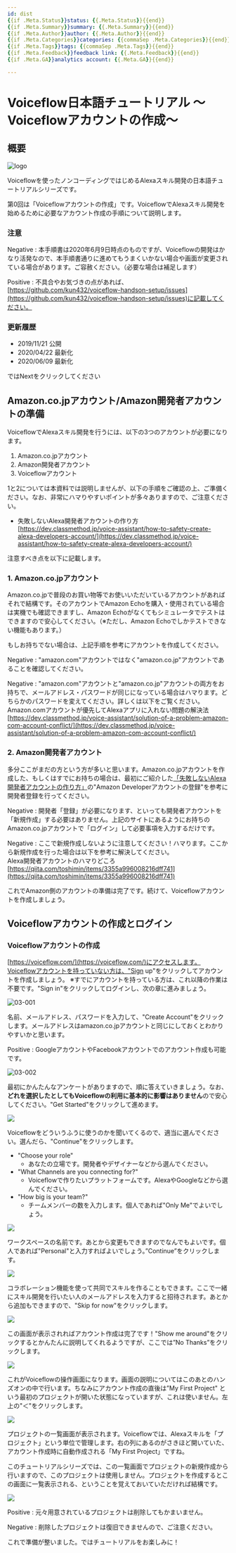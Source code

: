 ```yaml
---
id: dist
{{if .Meta.Status}}status: {{.Meta.Status}}{{end}}
{{if .Meta.Summary}}summary: {{.Meta.Summary}}{{end}}
{{if .Meta.Author}}author: {{.Meta.Author}}{{end}}
{{if .Meta.Categories}}categories: {{commaSep .Meta.Categories}}{{end}}
{{if .Meta.Tags}}tags: {{commaSep .Meta.Tags}}{{end}}
{{if .Meta.Feedback}}feedback link: {{.Meta.Feedback}}{{end}}
{{if .Meta.GA}}analytics account: {{.Meta.GA}}{{end}}

---
```

# Voiceflow日本語チュートリアル 〜Voiceflowアカウントの作成〜

## 概要

![logo](images/tutorial-0.jpg)

Voiceflowを使ったノンコーディングではじめるAlexaスキル開発の日本語チュートリアルシリーズです。

第0回は「Voiceflowアカウントの作成」です。VoiceflowでAlexaスキル開発を始めるために必要なアカウント作成の手順について説明します。

### 注意

Negative
: 本手順書は2020年6月9日時点のものですが、Voiceflowの開発はかなり活発なので、本手順書通りに進めてもうまくいかない場合や画面が変更されている場合があります。ご容赦ください。（必要な場合は補足します）

Positive
: 不具合やお気づきの点があれば、[https://github.com/kun432/voiceflow-handson-setup/issues](https://github.com/kun432/voiceflow-handson-setup/issues)に記載してください。

### 更新履歴

- 2019/11/21    公開
- 2020/04/22   最新化
- 2020/06/09   最新化

ではNextをクリックしてください

## Amazon.co.jpアカウント/Amazon開発者アカウントの準備

VoiceflowでAlexaスキル開発を行うには、以下の3つのアカウントが必要になります。

1. Amazon.co.jpアカウント
2. Amazon開発者アカウント
3. Voiceflowアカウント

1と2については本資料では説明しませんが、以下の手順をご確認の上、ご準備ください。なお、非常にハマりやすいポイントが多々ありますので、ご注意ください。

- 失敗しないAlexa開発者アカウントの作り方
[https://dev.classmethod.jp/voice-assistant/how-to-safety-create-alexa-developers-account/](https://dev.classmethod.jp/voice-assistant/how-to-safety-create-alexa-developers-account/)

注意すべき点を以下に記載します。

### 1. Amazon.co.jpアカウント

Amazon.co.jpで普段のお買い物等でお使いいただいているアカウントがあればそれで結構です。そのアカウントでAmazon Echoを購入・使用されている場合は実機でも確認できますし、Amazon Echoがなくてもシミュレータでテストはできますので安心してください。（※ただし、Amazon Echoでしかテストできない機能もあります。）

もしお持ちでない場合は、上記手順を参考にアカウントを作成してください。

Negative
: "amazon.com"アカウントではなく"amazon.co.jp"アカウントであることを確認してください。

Negative
: "amazon.com"アカウントと"amazon.co.jp"アカウントの両方をお持ちで、メールアドレス・パスワードが同じになっている場合はハマります。どちらかのパスワードを変えてください。詳しくは以下をご覧ください。<br/>
Amazon.comアカウントが優先してAlexaアプリに入れない問題の解決法
[https://dev.classmethod.jp/voice-assistant/solution-of-a-problem-amazon-com-account-conflict/](https://dev.classmethod.jp/voice-assistant/solution-of-a-problem-amazon-com-account-conflict/)

### 2. Amazon開発者アカウント

多分ここがまだの方という方が多いと思います。Amazon.co.jpアカウントを作成した、もしくはすでにお持ちの場合は、最初にご紹介した[「失敗しないAlexa開発者アカウントの作り方」](https://dev.classmethod.jp/voice-assistant/how-to-safety-create-alexa-developers-account/)の"Amazon Developerアカウントの登録"を参考に開発者登録を行ってください。

Negative
: 開発者「登録」が必要になります、といっても開発者アカウントを「新規作成」する必要はありません。上記のサイトにあるようにお持ちのAmazon.co.jpアカウントで「ログイン」して必要事項を入力するだけです。

Negative
: ここで新規作成しないように注意してください！ハマります。ここから新規作成を行った場合は以下を参考に解決してください。<br/>
Alexa開発者アカウントのハマりどころ
[https://qiita.com/toshimin/items/3355a996008216dff741](https://qiita.com/toshimin/items/3355a996008216dff741)

これでAmazon側のアカウントの準備は完了です。続けて、Voiceflowアカウントを作成しましょう。

## Voiceflowアカウントの作成とログイン

### Voiceflowアカウントの作成

[https://voiceflow.com/](https://voiceflow.com/)にアクセスします。Voiceflowアカウントを持っていない方は、"Sign up"をクリックしてアカウントを作成しましょう。
※すでにアカウントを持っている方は、これ以降の作業は不要です。"Sign in"をクリックしてログインし、次の章に進みましょう。

![03-001](images/setup03-001.jpg)

名前、メールアドレス、パスワードを入力して、"Create Account"をクリックします。メールアドレスはamazon.co.jpアカウントと同じにしておくとわかりやすいかと思います。

Positive
: GoogleアカウントやFacebookアカウントでのアカウント作成も可能です。

![03-002](images/setup03-002.png)

最初にかんたんなアンケートがありますので、順に答えていきましょう。なお、**どれを選択したとしてもVoiceflowの利用に基本的に影響はありません**ので安心してください。"Get Started"をクリックして進めます。

![](images/s4-003.png)

Voiceflowをどういうふうに使うのかを聞いてくるので、適当に選んでください。選んだら、"Continue"をクリックします。

- "Choose your role"
  - あなたの立場です。開発者やデザイナーなどから選んでください。
- "What Channels are you connecting for?"
  - Voiceflowで作りたいプラットフォームです。AlexaやGoogleなどから選んでください。
- "How big is your team?"
  - チームメンバーの数を入力します。個人であれば"Only Me"でよいでしょう。

![](images/s4-004.png)

ワークスペースの名前です。あとから変更もできますのでなんでもよいです。個人であれば"Personal"と入力すればよいでしょう。”Continue”をクリックします。

![](images/s4-005.png)

コラボレーション機能を使って共同でスキルを作ることもできます。ここで一緒にスキル開発を行いたい人のメールアドレスを入力すると招待されます。あとから追加もできますので、"Skip for now"をクリックします。

![](images/s4-006.png)

この画面が表示されればアカウント作成は完了です！"Show me around"をクリックするとかんたんに説明してくれるようですが、ここでは”No Thanks”をクリックします。

![](images/s4-007.png)

これがVoiceflowの操作画面になります。画面の説明についてはこのあとのハンズオンの中で行います。ちなみにアカウント作成の直後は”My First Project" という最初のプロジェクトが開いた状態になっていますが、これは使いません。左上の"＜"をクリックします。

![](images/s4-008.png)

プロジェクトの一覧画面が表示されます。Voiceflowでは、Alexaスキルを「プロジェクト」という単位で管理します。右の列にあるのがさきほど開いていた、アカウント作成時に自動作成される「My First Project」ですね。

このチュートリアルシリーズでは、この一覧画面でプロジェクトの新規作成から行いますので、このプロジェクトは使用しません。プロジェクトを作成するとこの画面に一覧表示される、ということを覚えておいていただければ結構です。

![](images/s4-009.png)

Positive
: 元々用意されているプロジェクトは削除してもかまいません。

Negative
: 削除したプロジェクトは復旧できませんので、ご注意ください。

これで準備が整いました。ではチュートリアルをお楽しみに！